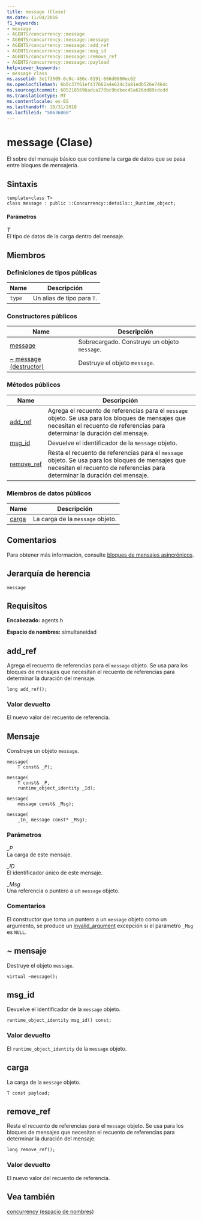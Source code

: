 ```yaml
---
title: message (Clase)
ms.date: 11/04/2016
f1_keywords:
- message
- AGENTS/concurrency::message
- AGENTS/concurrency::message::message
- AGENTS/concurrency::message::add_ref
- AGENTS/concurrency::message::msg_id
- AGENTS/concurrency::message::remove_ref
- AGENTS/concurrency::message::payload
helpviewer_keywords:
- message class
ms.assetid: 3e1f3505-6c0c-486c-8191-666d0880ec62
ms.openlocfilehash: 6b0c37f61ef437662a4e624c3a81edb526e7464c
ms.sourcegitcommit: 6052185696adca270bc9bdbec45a626dd89cdcdd
ms.translationtype: MT
ms.contentlocale: es-ES
ms.lasthandoff: 10/31/2018
ms.locfileid: "50636868"
---
```

# <a name="message-class"></a>message (Clase)

El sobre del mensaje básico que contiene la carga de datos que se pasa entre bloques de mensajería.

## <a name="syntax"></a>Sintaxis

```
template<class T>
class message : public ::Concurrency::details::_Runtime_object;
```

#### <a name="parameters"></a>Parámetros

*T*<br/>
El tipo de datos de la carga dentro del mensaje.

## <a name="members"></a>Miembros

### <a name="public-typedefs"></a>Definiciones de tipos públicas

|Name|Descripción|
|----------|-----------------|
|`type`|Un alias de tipo para `T`.|

### <a name="public-constructors"></a>Constructores públicos

|Name|Descripción|
|----------|-----------------|
|[message](#ctor)|Sobrecargado. Construye un objeto `message`.|
|[~ message (destructor)](#dtor)|Destruye el objeto `message`.|

### <a name="public-methods"></a>Métodos públicos

|Name|Descripción|
|----------|-----------------|
|[add_ref](#add_ref)|Agrega el recuento de referencias para el `message` objeto. Se usa para los bloques de mensajes que necesitan el recuento de referencias para determinar la duración del mensaje.|
|[msg_id](#msg_id)|Devuelve el identificador de la `message` objeto.|
|[remove_ref](#remove_ref)|Resta el recuento de referencias para el `message` objeto. Se usa para los bloques de mensajes que necesitan el recuento de referencias para determinar la duración del mensaje.|

### <a name="public-data-members"></a>Miembros de datos públicos

|Name|Descripción|
|----------|-----------------|
|[carga](#payload)|La carga de la `message` objeto.|

## <a name="remarks"></a>Comentarios

Para obtener más información, consulte [bloques de mensajes asincrónicos](../../../parallel/concrt/asynchronous-message-blocks.md).

## <a name="inheritance-hierarchy"></a>Jerarquía de herencia

`message`

## <a name="requirements"></a>Requisitos

**Encabezado:** agents.h

**Espacio de nombres:** simultaneidad

##  <a name="add_ref"></a> add_ref

Agrega el recuento de referencias para el `message` objeto. Se usa para los bloques de mensajes que necesitan el recuento de referencias para determinar la duración del mensaje.

```
long add_ref();
```

### <a name="return-value"></a>Valor devuelto

El nuevo valor del recuento de referencia.

##  <a name="ctor"></a> Mensaje

Construye un objeto `message`.

```
message(
    T const& _P);

message(
    T const& _P,
    runtime_object_identity _Id);

message(
    message const& _Msg);

message(
    _In_ message const* _Msg);
```

### <a name="parameters"></a>Parámetros

*_P*<br/>
La carga de este mensaje.

*_ID*<br/>
El identificador único de este mensaje.

*_Msg*<br/>
Una referencia o puntero a un `message` objeto.

### <a name="remarks"></a>Comentarios

El constructor que toma un puntero a un `message` objeto como un argumento, se produce un [invalid_argument](../../../standard-library/invalid-argument-class.md) excepción si el parámetro `_Msg` es `NULL`.

##  <a name="dtor"></a> ~ mensaje

Destruye el objeto `message`.

```
virtual ~message();
```

##  <a name="msg_id"></a> msg_id

Devuelve el identificador de la `message` objeto.

```
runtime_object_identity msg_id() const;
```

### <a name="return-value"></a>Valor devuelto

El `runtime_object_identity` de la `message` objeto.

##  <a name="payload"></a> carga

La carga de la `message` objeto.

```
T const payload;
```

##  <a name="remove_ref"></a> remove_ref

Resta el recuento de referencias para el `message` objeto. Se usa para los bloques de mensajes que necesitan el recuento de referencias para determinar la duración del mensaje.

```
long remove_ref();
```

### <a name="return-value"></a>Valor devuelto

El nuevo valor del recuento de referencia.

## <a name="see-also"></a>Vea también

[concurrency (espacio de nombres)](concurrency-namespace.md)
